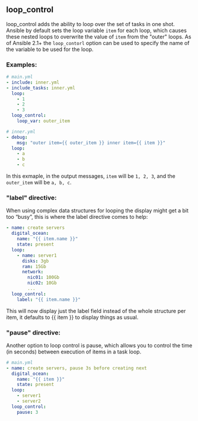 ## loop_control
loop_control adds the ability to loop over the set of tasks in one shot. Ansible by default sets the loop variable `item` for each loop, which causes these nested loops to overwrite the value of `item` from the "outer" loops. As of Ansible 2.1+ the `loop_contorl` option can be used to specify the name of the variable to be used for the loop.

### Examples:
```yaml
# main.yml
- include: inner.yml
- include_tasks: inner.yml
  loop:
    - 1
    - 2
    - 3
  loop_control:
    loop_var: outer_item

# inner.yml
- debug:
    msg: "outer item={{ outer_item }} inner item={{ item }}"
  loop:
    - a
    - b
    - c
```
In this exmaple, in the output messages, `item` will be `1, 2, 3`, and the `outer_item` will be `a, b, c`.

### "label" directive:
When using complex data structures for looping the display might get a bit too “busy”, this is where the label directive comes to help:
```yaml
- name: create servers
  digital_ocean:
    name: "{{ item.name }}"
    state: present
  loop:
    - name: server1
      disks: 3gb
      ram: 15Gb
      network:
        nic01: 100Gb
        nic02: 10Gb
        ...
  loop_control:
    label: "{{ item.name }}"
```
This will now display just the label field instead of the whole structure per item, it defaults to {{ item }} to display things as usual.

### "pause" directive:
Another option to loop control is pause, which allows you to control the time (in seconds) between execution of items in a task loop.
```yaml
# main.yml
- name: create servers, pause 3s before creating next
  digital_ocean:
    name: "{{ item }}"
    state: present
  loop:
    - server1
    - server2
  loop_control:
    pause: 3
```
